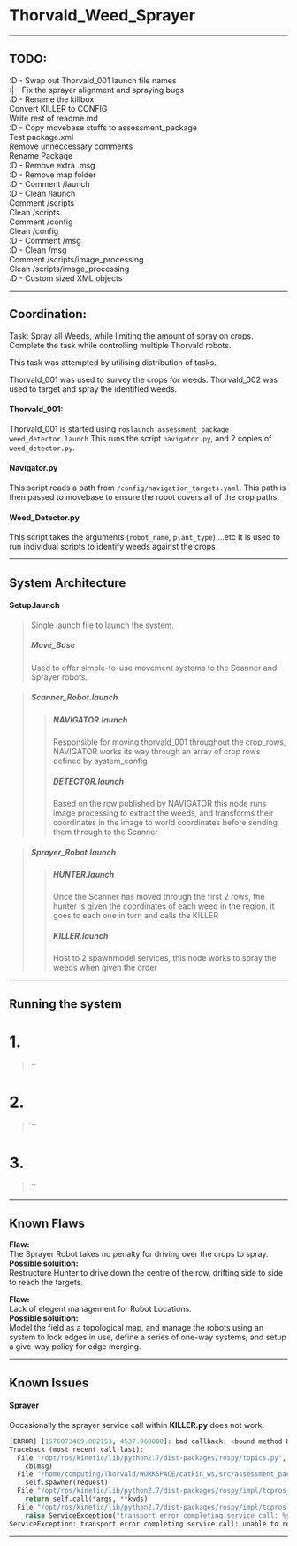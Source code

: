 # Thorvald_Weed_Sprayer

---
## TODO:
:D - Swap out Thorvald_001 launch file names  
:| - Fix the sprayer alignment and spraying bugs  
:D - Rename the killbox  
Convert KILLER to CONFIG  
Write rest of readme.md  
:D - Copy movebase stuffs to assessment_package  
Test package.xml  
Remove unneccessary comments  
Rename Package  
:D - Remove extra .msg  
:D - Remove map folder  
:D - Comment /launch  
:D - Clean /launch  
Comment /scripts  
Clean /scripts  
Comment /config  
Clean /config  
:D - Comment /msg  
:D - Clean /msg  
Comment /scripts/image_processing  
Clean /scripts/image_processing  
:D - Custom sized XML objects  

---
## Coordination:

Task: Spray all Weeds, while limiting the amount of spray on crops. Complete the task while controlling multiple Thorvald robots.

This task was attempted by utilising distribution of tasks.

Thorvald\_001 was used to survey the crops for weeds.
Thorvald\_002 was used to target and spray the identified weeds.


#### Thorvald_001:
Thorvald\_001 is started using `roslaunch assessment_package weed_detector.launch`
This runs the script `navigator.py`, and 2 copies of `weed_detector.py`.

#### Navigator.py
This script reads a path from `/config/navigation_targets.yaml`.
This path is then passed to movebase to ensure the robot covers all of the crop paths.

#### Weed_Detector.py
This script takes the arguments (`robot_name`, `plant_type`) ...etc
It is used to run individual scripts to identify weeds against the crops


---
## System Architecture

#### Setup.launch
> Single launch file to launch the system.
> ##### Move_Base
> Used to offer simple-to-use movement systems to the Scanner and Sprayer robots.

> ##### Scanner_Robot.launch
> > ##### NAVIGATOR.launch
> > Responsible for moving thorvald_001 throughout the crop_rows, NAVIGATOR works its way through an array of crop rows defined by system_config
> > ##### DETECTOR.launch
> > Based on the row published by NAVIGATOR this node runs image processing to extract the weeds, and transforms their coordinates in the image to world coordinates before sending them through to the Scanner

> ##### Sprayer_Robot.launch
> > ##### HUNTER.launch
> > Once the Scanner has moved through the first 2 rows, the hunter is given the coordinates of each weed in the region, it goes to each one in turn and calls the KILLER
> > ##### KILLER.launch
> > Host to 2 spawnmodel services, this node works to spray the weeds when given the order

---
## Running the system

# 1.
> ``

# 2.
> ``

# 3.
> ``


---
## Known Flaws


**Flaw:**  
The Sprayer Robot takes no penalty for driving over the crops to spray.  
**Possible soluition:**  
Restructure Hunter to drive down the centre of the row, drifting side to side to reach the targets.  

**Flaw:**  
Lack of elegent management for Robot Locations.  
**Possible soluition:**  
Model the field as a topological map, and manage the robots using an system to lock edges in use, define a series of one-way systems, and setup a give-way policy for edge merging.


---
## Known Issues

#### Sprayer
Occasionally the sprayer service call within **KILLER.py** does not work.  
``` python
[ERROR] [1576073469.882153, 4537.860000]: bad callback: <bound method Killer.plot_point of <__main__.Killer instance at 0x7ff6d837bc20>>
Traceback (most recent call last):
  File "/opt/ros/kinetic/lib/python2.7/dist-packages/rospy/topics.py", line 750, in _invoke_callback
    cb(msg)
  File "/home/computing/Thorvald/WORKSPACE/catkin_ws/src/assessment_package/scripts/killer.py", line 125, in plot_point
    self.spawner(request)
  File "/opt/ros/kinetic/lib/python2.7/dist-packages/rospy/impl/tcpros_service.py", line 435, in __call__
    return self.call(*args, **kwds)
  File "/opt/ros/kinetic/lib/python2.7/dist-packages/rospy/impl/tcpros_service.py", line 525, in call
    raise ServiceException("transport error completing service call: %s"%(str(e)))
ServiceException: transport error completing service call: unable to receive data from sender, check sender's logs for details
```

---
